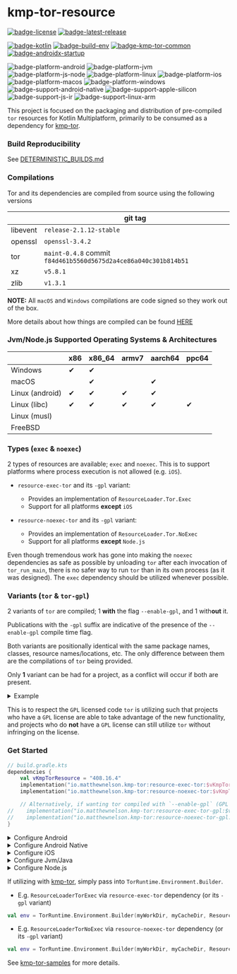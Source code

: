 # kmp-tor-resource
[![badge-license]][url-license]
[![badge-latest-release]][url-latest-release]

[![badge-kotlin]][url-kotlin]
[![badge-build-env]][url-build-env]
[![badge-kmp-tor-common]][url-kmp-tor-common]
[![badge-androidx-startup]][url-androidx-startup]

![badge-platform-android]
![badge-platform-jvm]
![badge-platform-js-node]
![badge-platform-linux]
![badge-platform-ios]
![badge-platform-macos]
![badge-platform-windows]
![badge-support-android-native]
![badge-support-apple-silicon]
![badge-support-js-ir]
![badge-support-linux-arm]

This project is focused on the packaging and distribution of pre-compiled `tor` resources 
for Kotlin Multiplatform, primarily to be consumed as a dependency for [kmp-tor][url-kmp-tor].

### Build Reproducibility

See [DETERMINISTIC_BUILDS.md](docs/DETERMINISTIC_BUILDS.md)

### Compilations

Tor and its dependencies are compiled from source using the following versions

<!-- TAG_VERSION -->
<!-- TAG_DEPENDENCIES -->

|          | git tag                                                         |
|----------|-----------------------------------------------------------------|
| libevent | `release-2.1.12-stable`                                         |
| openssl  | `openssl-3.4.2`                                                 |
| tor      | `maint-0.4.8` commit `f84d461b5560d5675d2a4ce86a040c301b814b51` |
| xz       | `v5.8.1`                                                        |
| zlib     | `v1.3.1`                                                        |

**NOTE:** All `macOS` and `Windows` compilations are code signed so they work out of the box.

More details about how things are compiled can be found [HERE](docs/COMPILATION_DETAILS.md)

### Jvm/Node.js Supported Operating Systems & Architectures

|                 | x86 | x86_64 | armv7 | aarch64 | ppc64 |
|-----------------|-----|--------|-------|---------|-------|
| Windows         | ✔   | ✔      |       |         |       |
| macOS           |     | ✔      |       | ✔       |       |
| Linux (android) | ✔   | ✔      | ✔     | ✔       |       |
| Linux (libc)    | ✔   | ✔      | ✔     | ✔       | ✔     |
| Linux (musl)    |     |        |       |         |       |
| FreeBSD         |     |        |       |         |       |

### Types (`exec` & `noexec`)

2 types of resources are available; `exec` and `noexec`. This is to support platforms where process 
execution is not allowed (e.g. `iOS`).

- `resource-exec-tor` and its `-gpl` variant:
    - Provides an implementation of `ResourceLoader.Tor.Exec`
    - Support for all platforms **except** `iOS`

- `resource-noexec-tor` and its `-gpl` variant:
    - Provides an implementation of `ResourceLoader.Tor.NoExec`
    - Support for all platforms **except** `Node.js`

Even though tremendous work has gone into making the `noexec` dependencies as safe as possible by 
unloading `tor` after each invocation of `tor_run_main`, there is no safer way to run `tor` than in 
its own process (as it was designed). The `exec` dependency should be utilized whenever possible.

### Variants (`tor` & `tor-gpl`)

2 variants of `tor` are compiled; 1 **with** the flag `--enable-gpl`, and 1 with**out** it.

Publications with the `-gpl` suffix are indicative of the presence of the `--enable-gpl` compile 
time flag.

Both variants are positionally identical with the same package names, classes, resource 
names/locations, etc. The only difference between them are the compilations of `tor` being provided.

Only **1** variant can be had for a project, as a conflict will occur if both are present.

<details>
    <summary>Example</summary>

`build.gradle.kts`
```kotlin
// BAD
dependencies {
    implementation("io.matthewnelson.kmp-tor:resource-exec-tor:$vKmpTorResource")
    implementation("io.matthewnelson.kmp-tor:resource-exec-tor-gpl:$vKmpTorResource")
}

// BAD
dependencies {
    implementation("io.matthewnelson.kmp-tor:resource-exec-tor:$vKmpTorResource")
    implementation("io.matthewnelson.kmp-tor:resource-noexec-tor-gpl:$vKmpTorResource")
}

// GOOD! (non-gpl)
dependencies {
    implementation("io.matthewnelson.kmp-tor:resource-exec-tor:$vKmpTorResource")
    implementation("io.matthewnelson.kmp-tor:resource-noexec-tor:$vKmpTorResource")
}

// GOOD! (gpl)
dependencies {
    implementation("io.matthewnelson.kmp-tor:resource-exec-tor-gpl:$vKmpTorResource")
    implementation("io.matthewnelson.kmp-tor:resource-noexec-tor-gpl:$vKmpTorResource")
}
```

</details>

This is to respect the `GPL` licensed code `tor` is utilizing such that projects who 
have a `GPL` license are able to take advantage of the new functionality, and projects who do 
**not** have a `GPL` license can still utilize `tor` without infringing on the license.

### Get Started

<!-- TAG_VERSION -->

```kotlin
// build.gradle.kts
dependencies {
    val vKmpTorResource = "408.16.4"
    implementation("io.matthewnelson.kmp-tor:resource-exec-tor:$vKmpTorResource")
    implementation("io.matthewnelson.kmp-tor:resource-noexec-tor:$vKmpTorResource")

    // Alternatively, if wanting tor compiled with `--enable-gpl` (GPL v3 licensed code)
//    implementation("io.matthewnelson.kmp-tor:resource-exec-tor-gpl:$vKmpTorResource")
//    implementation("io.matthewnelson.kmp-tor:resource-noexec-tor-gpl:$vKmpTorResource")
}
```

<details>
    <summary>Configure Android</summary>

Some additional configuration may be necessary for your Android application.

- If utilizing the `-exec` Android dependency, `tor` compilations must be extracted to the
  `ApplicationInfo.nativeLibraryDir` when the application is installed:
  ```kotlin
  // build.gradle.kts
  android {
      packaging {
          jniLibs.useLegacyPackaging = true
      }
  }
  ```
  ```kotlin
  // gradle.properties
  android.bundle.enableUncompressedNativeLibs=false
  ```

- If running unit tests for Android (not device/emulator), add the following dependency which 
  will provide the desktop compilations and use them in lieu of the `android` compilations.
  ```kotlin
  // build.gradle.kts
  dependencies {
      testImplementation("io.matthewnelson.kmp-tor:resource-android-unit-test-tor:$vKmpTorResource")
  
      // Alternatively, if using the `-gpl` variants
  //    testImplementation("io.matthewnelson.kmp-tor:resource-android-unit-test-tor-gpl:$vKmpTorResource")
  }
  ```

- Optionally, configure splits for each ABI:
  ```kotlin
  // build.gradle.kts
  android {
      splits {
          abi {
              isEnable = true
              reset()
              include("x86", "armeabi-v7a", "arm64-v8a", "x86_64")
              isUniversalApk = true
          }
      }
  }
  ```

</details>

<details>
    <summary>Configure Android Native</summary>

Some additional configuration is necessary for your **Android** application. `tor` compilations are not 
shipped with the `resource-exec-tor{-gpl}` or `resource-noexec-tor{-gpl}` Android **Native** dependencies, 
they are packaged separately in an `.aar` and expected to be present at runtime.

- If utilizing the `resource-exec-tor{-gpl}` Android **Native** dependency:
    - Add `tor` compilations to your **Android** application:
      ```kotlin
      // build.gradle.kts
      dependencies {
          implementation("io.matthewnelson.kmp-tor:resource-compilation-exec-tor:$vKmpTorResource")

          // Alternatively, if using the `-gpl` variants
      //    implementation("io.matthewnelson.kmp-tor:resource-compilation-exec-tor-gpl:$vKmpTorResource")
      }
      ```
    - The `tor` compilations must be extracted to the `ApplicationInfo.nativeLibraryDir` when the 
      application is installed:
      ```kotlin
      // build.gradle.kts
      android {
          packaging {
              jniLibs.useLegacyPackaging = true
          }
      }
      ```
      ```kotlin
      // gradle.properties
      android.bundle.enableUncompressedNativeLibs=false
      ```

- If utilizing the `resource-noexec-tor{-gpl}` Android **Native** dependency:
    - Add `libtor` compilations to your **Android** application:
      ```kotlin
      // build.gradle.kts
      dependencies {
          implementation("io.matthewnelson.kmp-tor:resource-compilation-lib-tor:$vKmpTorResource")

          // Alternatively, if using the `-gpl` variants
      //    implementation("io.matthewnelson.kmp-tor:resource-compilation-lib-tor-gpl:$vKmpTorResource")
      }
      ```

- Optionally, configure splits for each ABI:
  ```kotlin
  // build.gradle.kts
  android {
      splits {
          abi {
              isEnable = true
              reset()
              include("x86", "armeabi-v7a", "arm64-v8a", "x86_64")
              isUniversalApk = true
          }
      }
  }
  ```

</details>

<details>
    <summary>Configure iOS</summary>

See the [frameworks gradle plugin README](library/resource-frameworks-gradle-plugin/README.md) for more details.

</details>

<details>
    <summary>Configure Jvm/Java</summary>

See the [filterjar gradle plugin README](library/resource-filterjar-gradle-plugin/README.md) for more details.

</details>

<details>
    <summary>Configure Node.js</summary>

See the [npmjs README](library/npmjs/README.md) for more details.

</details>

If utilizing with [kmp-tor][url-kmp-tor], simply pass into `TorRuntime.Environment.Builder`.

- E.g. `ResourceLoaderTorExec` via `resource-exec-tor` dependency (or its `-gpl` variant)
```kotlin
val env = TorRuntime.Environment.Builder(myWorkDir, myCacheDir, ResourceLoaderTorExec::getOrCreate)
```
- E.g. `ResourceLoaderTorNoExec` via `resource-noexec-tor` dependency (or its `-gpl` variant)
```kotlin
val env = TorRuntime.Environment.Builder(myWorkDir, myCacheDir, ResourceLoaderTorNoExec::getOrCreate)
```

See [kmp-tor-samples][url-kmp-tor-samples] for more details.

<!-- TAG_VERSION -->
[badge-latest-release]: https://img.shields.io/badge/latest--release-408.16.4-5d2f68.svg?logo=torproject&style=flat&logoColor=5d2f68
[badge-license]: https://img.shields.io/badge/license-Apache%20License%202.0-blue.svg?style=flat

<!-- TAG_DEPENDENCIES -->
[badge-androidx-startup]: https://img.shields.io/badge/androidx.startup-1.1.1-6EDB8D.svg?logo=android
[badge-kotlin]: https://img.shields.io/badge/kotlin-2.1.21-blue.svg?logo=kotlin
[badge-build-env]: https://img.shields.io/badge/build--env-0.3.0-blue.svg?logo=docker
[badge-kmp-tor-common]: https://img.shields.io/badge/kmp--tor--common-2.3.1--SNAPSHOT-blue.svg?style=flat

<!-- TAG_PLATFORMS -->
[badge-platform-android]: http://img.shields.io/badge/-android-6EDB8D.svg?style=flat
[badge-platform-jvm]: http://img.shields.io/badge/-jvm-DB413D.svg?style=flat
[badge-platform-js]: http://img.shields.io/badge/-js-F8DB5D.svg?style=flat
[badge-platform-js-node]: https://img.shields.io/badge/-nodejs-68a063.svg?style=flat
[badge-platform-linux]: http://img.shields.io/badge/-linux-2D3F6C.svg?style=flat
[badge-platform-macos]: http://img.shields.io/badge/-macos-111111.svg?style=flat
[badge-platform-ios]: http://img.shields.io/badge/-ios-CDCDCD.svg?style=flat
[badge-platform-tvos]: http://img.shields.io/badge/-tvos-808080.svg?style=flat
[badge-platform-watchos]: http://img.shields.io/badge/-watchos-C0C0C0.svg?style=flat
[badge-platform-wasm]: https://img.shields.io/badge/-wasm-624FE8.svg?style=flat
[badge-platform-windows]: http://img.shields.io/badge/-windows-4D76CD.svg?style=flat
[badge-support-android-native]: http://img.shields.io/badge/support-[AndroidNative]-6EDB8D.svg?style=flat
[badge-support-apple-silicon]: http://img.shields.io/badge/support-[AppleSilicon]-43BBFF.svg?style=flat
[badge-support-js-ir]: https://img.shields.io/badge/support-[js--IR]-AAC4E0.svg?style=flat
[badge-support-linux-arm]: http://img.shields.io/badge/support-[LinuxArm]-2D3F6C.svg?style=flat

[url-androidx-startup]: https://developer.android.com/jetpack/androidx/releases/startup
[url-build-env]: https://github.com/05nelsonm/build-env
[url-latest-release]: https://github.com/05nelsonm/kmp-tor-resource/releases/latest
[url-license]: https://www.apache.org/licenses/LICENSE-2.0.html
[url-kotlin]: https://kotlinlang.org
[url-kmp-tor]: https://github.com/05nelsonm/kmp-tor
[url-kmp-tor-common]: https://github.com/05nelsonm/kmp-tor-common
[url-kmp-tor-samples]: https://github.com/05nelsonm/kmp-tor-samples
